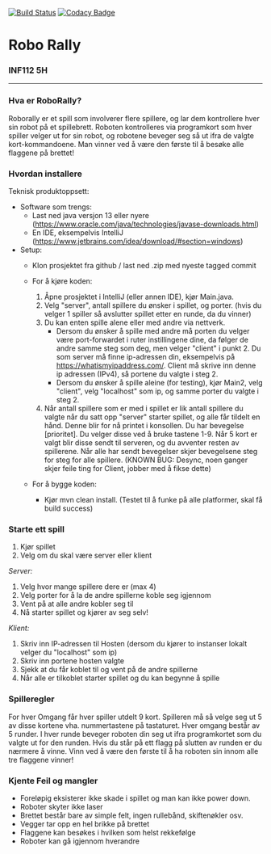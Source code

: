 [![Build Status](https://travis-ci.com/inf112-v21/5H.svg?branch=master)](https://travis-ci.org/github/inf112-v21/5H)
[![Codacy Badge](https://app.codacy.com/project/badge/Grade/59c74c9604594cb0a07585f2dd1d4f45)](https://www.codacy.com/gh/inf112-v21/5H/dashboard?utm_source=github.com&amp;utm_medium=referral&amp;utm_content=inf112-v21/5H&amp;utm_campaign=Badge_Grade)

# Robo Rally

### INF112 5H

---


### Hva er RoboRally?
Roborally er et spill som involverer flere spillere, og lar dem kontrollere hver sin robot på et spillebrett. 
Roboten kontrolleres via programkort som hver spiller velger ut for sin robot, og robotene beveger seg så ut ifra de valgte kort-kommandoene. 
Man vinner ved å være den første til å besøke alle flaggene på brettet!

### Hvordan installere
Teknisk produktoppsett: 
- Software som trengs:
  - Last ned java versjon 13 eller nyere (https://www.oracle.com/java/technologies/javase-downloads.html)
  - En IDE, eksempelvis IntelliJ (https://www.jetbrains.com/idea/download/#section=windows)
- Setup:
    - Klon prosjektet fra github / last ned .zip med nyeste tagged commit
    - For å kjøre koden:
        1. Åpne prosjektet i IntelliJ (eller annen IDE), kjør Main.java.
        2. Velg "server", antall spillere du ønsker i spillet, og porter. (hvis du velger 1 spiller så avslutter spillet etter en runde, da du vinner)
        3. Du kan enten spille alene eller med andre via nettverk.
           - Dersom du ønsker å spille med andre må porten du velger være port-forwardet i ruter instillingene dine,
             da følger de andre samme steg som deg, men velger "client" i punkt 2. Du som server må finne ip-adressen din, eksempelvis på 
             https://whatismyipaddress.com/. Client må skrive inn denne ip adressen (IPv4), så portene du valgte i steg 2.
           - Dersom du ønsker å spille aleine (for testing), kjør Main2, velg "client", velg "localhost" som ip, og samme porter du valgte i steg 2. 
        4.  Når antall spillere som er med i spillet er lik antall spillere du valgte når du satt opp "server" starter spillet,
            og alle får tildelt en hånd. Denne blir for nå printet i konsollen. Du har bevegelse [prioritet]. Du velger disse ved å bruke 
            tastene 1-9. Når 5 kort er valgt blir disse sendt til serveren, og du avventer resten av spillerene. Når alle har sendt bevegelser
            skjer bevegelsene steg for steg for alle spillere. (KNOWN BUG: Desync, noen ganger skjer feile ting for Client, jobber med å fikse dette)

    - For å bygge koden:
      - Kjør mvn clean install. (Testet til å funke på alle platformer, skal få build success)

### Starte ett spill
1. Kjør spillet
2. Velg om du skal være server eller klient

*Server:*
1. Velg hvor mange spillere dere er (max 4)
2. Velg porter for å la de andre spillerne koble seg igjennom
3. Vent på at alle andre kobler seg til
4. Nå starter spillet og kjører av seg selv!

*Klient:*
1. Skriv inn IP-adressen til Hosten (dersom du kjører to instanser lokalt velger du "localhost" som ip)
2. Skriv inn portene hosten valgte
3. Sjekk at du får koblet til og vent på de andre spillerne
4. Når alle er tilkoblet starter spillet og du kan begynne å spille

### Spilleregler
For hver Omgang får hver spiller utdelt 9 kort. Spilleren må så velge seg ut
5 av disse kortene vha. nummertastene på tastaturet. 
Hver omgang består av 5 runder. I hver runde beveger roboten din seg ut ifra programkortet 
som du valgte ut for den runden. Hvis du står på ett flagg på slutten av runden er du nærmere å vinne.
Vinn ved å være den første til å ha roboten sin innom alle tre flaggene vinner!



### Kjente Feil og mangler

- Foreløpig eksisterer ikke skade i spillet og man kan ikke power down.
- Roboter skyter ikke laser
- Brettet består bare av simple felt, ingen rullebånd, skiftenøkler osv.
- Vegger tar opp en hel brikke på brettet
- Flaggene kan besøkes i hvilken som helst rekkefølge
- Roboter kan gå igjennom hverandre
